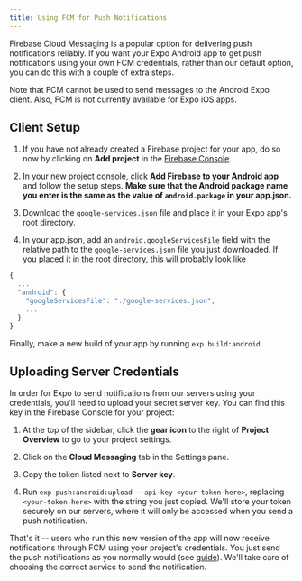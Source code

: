 ```yaml
---
title: Using FCM for Push Notifications
---
```


Firebase Cloud Messaging is a popular option for delivering push notifications reliably. If you want your Expo Android app to get push notifications using your own FCM credentials, rather than our default option, you can do this with a couple of extra steps.

Note that FCM cannot be used to send messages to the Android Expo client. Also, FCM is not currently available for Expo iOS apps.

## Client Setup

1. If you have not already created a Firebase project for your app, do so now by clicking on **Add project** in the [Firebase Console](https://console.firebase.google.com/).

2. In your new project console, click **Add Firebase to your Android app** and follow the setup steps. **Make sure that the Android package name you enter is the same as the value of `android.package` in your app.json.**

3. Download the `google-services.json` file and place it in your Expo app's root directory.

4. In your app.json, add an `android.googleServicesFile` field with the relative path to the `google-services.json` file you just downloaded. If you placed it in the root directory, this will probably look like

```javascript
{
  ...
  "android": {
    "googleServicesFile": "./google-services.json",
    ...
  }
}
```

Finally, make a new build of your app by running `exp build:android`.

## Uploading Server Credentials

In order for Expo to send notifications from our servers using your credentials, you'll need to upload your secret server key. You can find this key in the Firebase Console for your project:

1. At the top of the sidebar, click the **gear icon** to the right of **Project Overview** to go to your project settings.

2. Click on the **Cloud Messaging** tab in the Settings pane.

3. Copy the token listed next to **Server key**.

4. Run `exp push:android:upload --api-key <your-token-here>`, replacing `<your-token-here>` with the string you just copied. We'll store your token securely on our servers, where it will only be accessed when you send a push notification.

That's it -- users who run this new version of the app will now receive notifications through FCM using your project's credentials. You just send the push notifications as you normally would (see [guide](../push-notifications/#2-call-expos-push-api-with-the-users-token)). We'll take care of choosing the correct service to send the notification.

